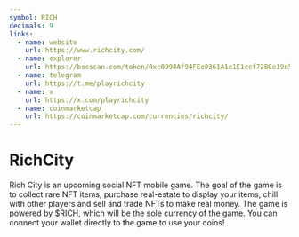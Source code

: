 ```yaml
---
symbol: RICH
decimals: 9
links:
  - name: website
    url: https://www.richcity.com/
  - name: explorer
    url: https://bscscan.com/token/0xc0994Af94FEe0361A1e1E1ccf72BCe19d5FD86FB
  - name: telegram
    url: https://t.me/playrichcity
  - name: x
    url: https://x.com/playrichcity
  - name: coinmarketcap
    url: https://coinmarketcap.com/currencies/richcity/
---
```


# RichCity

Rich City is an upcoming social NFT mobile game. The goal of the game is to collect rare NFT items, purchase real-estate to display your items, chill with other players and sell and trade NFTs to make real money. The game is powered by $RICH, which will be the sole currency of the game. You can connect your wallet directly to the game to use your coins!
